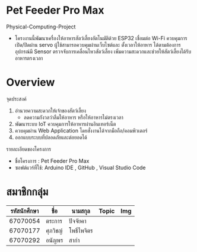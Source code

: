 # Pet Feeder Pro Max
Physical-Computing-Project
- โครงงานนี้พัฒนาเครื่องให้อาหารสัตว์เลี้ยงอัตโนมัติด้วย ESP32 เชื่อมต่อ Wi-Fi ควบคุมการเปิด/ปิดผ่าน servo 
ผู้ใช้สามารถควบคุมผ่านเว็บไซต์และ ตั้งเวลาให้อาหาร ได้ตามต้องการ อุปกรณ์มี Sensor ตรวจจับการเคลื่อนไหวสัตว์เลี้ยง เพิ่มความสะดวกและช่วยให้สัตว์เลี้ยงได้รับอาหารตรงเวลา

# Overview
จุดประสงค์
1. อำนวยความสะดวกให้เจ้าของสัตว์เลี้ยง
     - ลดความกังวลว่าลืมให้อาหาร หรือให้อาหารไม่ตรงเวลา
2. พัฒนาระบบ IoT ควบคุมการให้อาหารผ่านอินเทอร์เน็ต
3. ควบคุมผ่าน Web Application โดยสั่งงานได้จากมือถือ/คอมพิวเตอร์
4. ออกแบบระบบที่ปลอดภัยและต่อยอดได้

รายละเอียดของโครงการ
- ชื่อโครงการ : Pet Feeder Pro Max
- ซอฟต์แวร์ที่ใช้: Arduino IDE , GitHub , Visual Studio Code

# สมาชิกกลุ่ม

| รหัสนักศึกษา | ชื่อ | นามสกุล | Topic | Img |
| --- | --- | --- | --- | --- |
| 67070054  |ตระการ   |ปัจจัยคา  |           |                                |
| 67070177   |ศุภวิชญ์      |โพธิ์ไพจิตร         |           |                              |
| 67070292   |อนัญพร     |สากำ          |          |                               |
